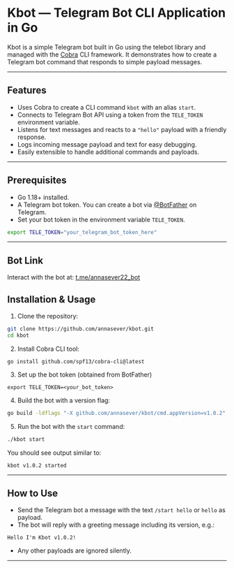 
# Kbot — Telegram Bot CLI Application in Go

Kbot is a simple Telegram bot built in Go using the telebot library and managed with the [Cobra](https://github.com/spf13/cobra) CLI framework. It demonstrates how to create a Telegram bot command that responds to simple payload messages.

---

## Features

- Uses Cobra to create a CLI command `kbot` with an alias `start`.
- Connects to Telegram Bot API using a token from the `TELE_TOKEN` environment variable.
- Listens for text messages and reacts to a `"hello"` payload with a friendly response.
- Logs incoming message payload and text for easy debugging.
- Easily extensible to handle additional commands and payloads.

---

## Prerequisites

- Go 1.18+ installed.
- A Telegram bot token. You can create a bot via [@BotFather](https://t.me/BotFather) on Telegram.
- Set your bot token in the environment variable `TELE_TOKEN`.

```bash
export TELE_TOKEN="your_telegram_bot_token_here"
```

---
## Bot Link

Interact with the bot at: [t.me/annasever22_bot](https://t.me/annasever22_bot)

## Installation & Usage

1. Clone the repository:

```bash
git clone https://github.com/annasever/kbot.git
cd kbot
```
2.  Install Cobra CLI tool:
```
go install github.com/spf13/cobra-cli@latest 
```

3. Set up the bot token (obtained from BotFather)
```
export TELE_TOKEN=<your_bot_token>
```

4. Build the bot with a version flag:

```bash
go build -ldflags "-X github.com/annasever/kbot/cmd.appVersion=v1.0.2"
```

5. Run the bot with the `start` command:

```bash
./kbot start
```

You should see output similar to:

```
kbot v1.0.2 started
```

---

## How to Use

- Send the Telegram bot a message with the text `/start hello` or `hello` as payload.
- The bot will reply with a greeting message including its version, e.g.:

```
Hello I'm Kbot v1.0.2!
```

- Any other payloads are ignored silently.

---
